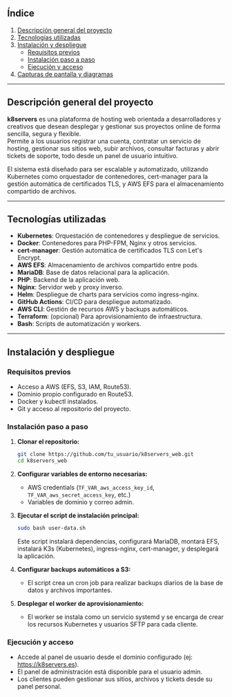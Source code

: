 ## Índice

1. [Descripción general del proyecto](#descripción-general-del-proyecto)
2. [Tecnologías utilizadas](#tecnologías-utilizadas)
3. [Instalación y despliegue](#instalación-y-despliegue)
    - [Requisitos previos](#requisitos-previos)
    - [Instalación paso a paso](#instalación-paso-a-paso)
    - [Ejecución y acceso](#ejecución-y-acceso)
4. [Capturas de pantalla y diagramas](#capturas-de-pantalla-y-diagramas)

---

## Descripción general del proyecto

**k8servers** es una plataforma de hosting web orientada a desarrolladores y creativos que desean desplegar y gestionar sus proyectos online de forma sencilla, segura y flexible.  
Permite a los usuarios registrar una cuenta, contratar un servicio de hosting, gestionar sus sitios web, subir archivos, consultar facturas y abrir tickets de soporte, todo desde un panel de usuario intuitivo.

El sistema está diseñado para ser escalable y automatizado, utilizando Kubernetes como orquestador de contenedores, cert-manager para la gestión automática de certificados TLS, y AWS EFS para el almacenamiento compartido de archivos.

---

## Tecnologías utilizadas

- **Kubernetes**: Orquestación de contenedores y despliegue de servicios.
- **Docker**: Contenedores para PHP-FPM, Nginx y otros servicios.
- **cert-manager**: Gestión automática de certificados TLS con Let's Encrypt.
- **AWS EFS**: Almacenamiento de archivos compartido entre pods.
- **MariaDB**: Base de datos relacional para la aplicación.
- **PHP**: Backend de la aplicación web.
- **Nginx**: Servidor web y proxy inverso.
- **Helm**: Despliegue de charts para servicios como ingress-nginx.
- **GitHub Actions**: CI/CD para despliegue automatizado.
- **AWS CLI**: Gestión de recursos AWS y backups automáticos.
- **Terraform**: (opcional) Para aprovisionamiento de infraestructura.
- **Bash**: Scripts de automatización y workers.

---

## Instalación y despliegue

### Requisitos previos

- Acceso a AWS (EFS, S3, IAM, Route53).
- Dominio propio configurado en Route53.
- Docker y kubectl instalados.
- Git y acceso al repositorio del proyecto.

### Instalación paso a paso

1. **Clonar el repositorio:**
    ```bash
    git clone https://github.com/tu_usuario/k8servers_web.git
    cd k8servers_web
    ```

2. **Configurar variables de entorno necesarias:**
    - AWS credentials (`TF_VAR_aws_access_key_id`, `TF_VAR_aws_secret_access_key`, etc.)
    - Variables de dominio y correo admin.

3. **Ejecutar el script de instalación principal:**
    ```bash
    sudo bash user-data.sh
    ```
    Este script instalará dependencias, configurará MariaDB, montará EFS, instalará K3s (Kubernetes), ingress-nginx, cert-manager, y desplegará la aplicación.

4. **Configurar backups automáticos a S3:**
    - El script crea un cron job para realizar backups diarios de la base de datos y archivos importantes.

5. **Desplegar el worker de aprovisionamiento:**
    - El worker se instala como un servicio systemd y se encarga de crear los recursos Kubernetes y usuarios SFTP para cada cliente.

### Ejecución y acceso

- Accede al panel de usuario desde el dominio configurado (ej: https://k8servers.es).
- El panel de administración está disponible para el usuario admin.
- Los clientes pueden gestionar sus sitios, archivos y tickets desde su panel personal.
